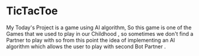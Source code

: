 # TicTacToe
My Today's Project is a game using AI algorithm, So this game is one of the Games that we used to play in our Childhood , so sometimes we don't find a Partner to play with so from this point the idea of implementing an AI algorithm which allows the user to play with second Bot Partner .
